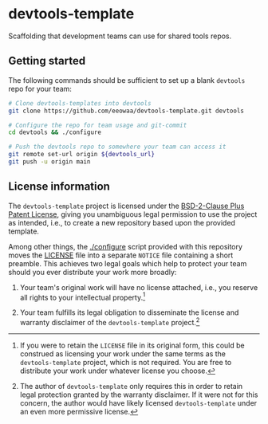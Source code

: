 <!--
SPDX-FileCopyrightText: © 2021 eeowaa <https://github.com/eeowaa>
SPDX-License-Identifier: BSD-2-Clause-Patent
-->
# devtools-template

Scaffolding that development teams can use for shared tools repos.

## Getting started

The following commands should be sufficient to set up a blank `devtools` repo
for your team:

``` sh
# Clone devtools-templates into devtools
git clone https://github.com/eeowaa/devtools-template.git devtools

# Configure the repo for team usage and git-commit
cd devtools && ./configure

# Push the devtools repo to somewhere your team can access it
git remote set-url origin ${devtools_url}
git push -u origin main
```

## License information

The `devtools-template` project is licensed under the
[BSD-2-Clause Plus Patent License](https://spdx.org/licenses/BSD-2-Clause-Patent.html),
giving you unambiguous legal permission to use the project as intended, i.e.,
to create a new repository based upon the provided template.

Among other things, the [./configure](configure) script provided with this
repository moves the [LICENSE](LICENSE) file into a separate `NOTICE` file
containing a short preamble. This achieves two legal goals which help to
protect your team should you ever distribute your work more broadly:

1. Your team's original work will have no license attached, i.e., you reserve
   all rights to your intellectual property.[^1]

2. Your team fulfills its legal obligation to disseminate the license and
   warranty disclaimer of the `devtools-template` project.[^2]

[^1]: If you were to retain the `LICENSE` file in its original form, this could
    be construed as licensing your work under the same terms as the
    `devtools-template` project, which is not required. You are free to
    distribute your work under whatever license you choose.

[^2]: The author of `devtools-template` only requires this in order to retain
    legal protection granted by the warranty disclaimer. If it were not for
    this concern, the author would have likely licensed `devtools-template`
    under an even more permissive license.
    
